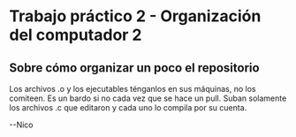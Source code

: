 Trabajo práctico 2 - Organización del computador 2
===================================================

Sobre cómo organizar un poco el repositorio
---------------------------------------------------

Los archivos .o y los ejecutables ténganlos en sus máquinas, no los comiteen. Es un bardo si no cada vez que se hace un pull. Suban solamente los archivos .c que editaron y cada uno lo compila por su cuenta.

--Nico
